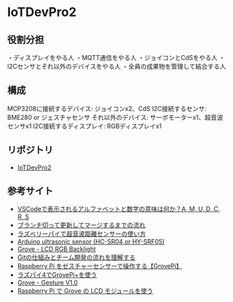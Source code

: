 # IoTDevPro2
## 役割分担
・ディスプレイをやる人
・MQTT通信をやる人
・ジョイコンとCdSをやる人
・I2Cセンサとそれ以外のデバイスをやる人
・全員の成果物を管理して結合する人

## 構成
MCP3208に接続するデバイス: ジョイコンx2、CdS
I2C接続するセンサ: BME280 or ジェスチャセンサ
それ以外のデバイス: サーボモーターx1、超音波センサx1
I2C接続するディスプレイ: RGBディスプレイx1

## リポジトリ

- [IoTDevPro2](https://github.com/Snoda2023/IoTDevPro2/tree/tk220120_ShotaroKamijo "IoTDevPro2")

## 参考サイト

- [VSCodeで表示されるアルファベットと数字の意味は何か？A, M, U, D, C, R, S](https://prograshi.com/general/editor/alphabet-and-numbers-in-vscode/ "VSCodeで表示されるアルファベットと数字の意味は何か？A, M, U, D, C, R, S")
- [ブランチ切って更新してマージするまでの流れ](https://qiita.com/shuntaro_tamura/items/6c8bf792087fe5dc5103 "ブランチ切って更新してマージするまでの流れ")
- [ラズベリーパイで超音波距離センサーの使い方](https://raspi-school.com/ultrasonic-sensor/ "ラズベリーパイで超音波距離センサーの使い方")
- [Arduino ultrasonic sensor (HC-SR04 or HY-SRF05) ](http://www.energiazero.org/arduino_sensori/Arduino%20ultrasonic%20sensor%20(HC-SR04%20or%20HY-SRF05).pdf "Arduino ultrasonic sensor (HC-SR04 or HY-SRF05) ")
- [Grove - LCD RGB Backlight](https://wiki.seeedstudio.com/Grove-LCD_RGB_Backlight/#play-with-raspberry-pi "Grove - LCD RGB Backlight")
- [Gitの仕組みとチーム開発の流れを理解する](https://zenn.dev/masatotezuka/articles/0c561138491569 "Gitの仕組みとチーム開発の流れを理解する")
- [Raspberry Pi をゼスチャーセンサーで操作する【GrovePi】](https://qiita.com/PonDad/items/6c801475d9dae32d855a "Raspberry Pi をゼスチャーセンサーで操作する【GrovePi】")
- [ラズパイ4でGrovePi+を使う](https://qiita.com/suo-takefumi/items/222a33540d58be7a5378 "ラズパイ4でGrovePi+を使う")
- [Grove - Gesture V1.0](https://wiki.seeedstudio.com/Grove-Gesture_v1.0/#play-with-raspberry-pi-with-grove-base-hat-for-raspberry-pi "Grove - Gesture V1.0")
- [Raspberry Pi で Grove の LCD モジュールを使う](https://qiita.com/ekzemplaro/items/38257ac6a55951b0d99d "Raspberry Pi で Grove の LCD モジュールを使う")